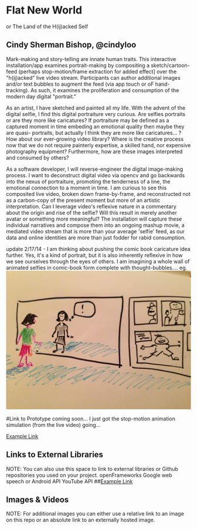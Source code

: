 # Flat New World
or The Land of the H(ij)acked Self

## Cindy Sherman Bishop, @cindyloo


Mark-making and story-telling are innate human traits.  This interactive installation/app examines portrait-making by compositing a sketch/cartoon-feed (perhaps stop-motion/frame extraction for added effect] over the "h(ij)acked" live video stream.  Participants can author additional images and/or text bubbles to augment the feed (via app touch or oF hand-tracking). As such, it examines the proliferation and consumption of the modern day digital "portrait."

As an artist, I have sketched and painted all my life.  With the advent of the digital selfie, I find this digital portraiture very curious. Are selfies portraits or are they more like caricatures?  If portraiture may be defined as a captured moment in time embeding an emotional quality then maybe they are quasi- portraits, but actually I think they are more like caricatures... ?  How about our ever-growing video library? Where is the creative process now that we do not require painterly expertise, a skilled hand, nor expensive photography equipment?   Furthermore, how are these images interpreted and consumed by others?

As a software developer, I will reverse-engineer the digital image-making process.  I want to deconstruct digital video via opencv and go backwards into the nexus of portraiture, promoting the tenderness of a line, the emotional connection to a moment in time.  I am curious to see this composited live video, broken down frame-by-frame, and reconstructed not as a carbon-copy of the present moment but more of an artistic interpretation.  Can I leverage video's reflexive nature in a commentary about the origin and rise of the selfie? Will this result in merely another avatar or something more meaningful? The installation will capture these individual narratives and compose them into an ongoing mashup movie, a mediated video stream that is more than your average 'selfie' feed, as our data and online identities are more than just fodder for rabid consumption.

update 2/17/14 -
I am thinking about pushing the comic book caricature idea further.  Yes, it's a kind of portrait, but it is also inherently reflexive in how we see ourselves through the eyes of others.  I am imagining a whole wall of animated selfies in comic-book form complete with thought-bubbles....
eg.
![](https://github.com/cindyloo/devart-template/blob/master/project_images/photo.JPG)

#Link to Prototype
coming soon...  I just got the stop-motion animation simulation (from the live video) going...

[Example Link](http://www.google.com "Example Link")

## Links to External Libraries
 NOTE: You can also use this space to link to external libraries or Github repositories you used on your project.
openFrameworks
Google web speech or Android API
YouTube API
##[Example Link](http://www.google.com "Example Link")

## Images & Videos
NOTE: For additional images you can either use a relative link to an image on this repo or an absolute link to an externally hosted image.


